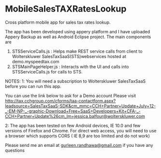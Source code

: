 MobileSalesTAXRatesLookup
=========================

Cross platform mobile app for sales tax rates lookup.

The app has been developed using appery platform and I have uploaded Appery Backup as well as  Android Eclipse project.
The main components are 

1. STSServiceCalls.js : Helps make REST service calls from client to Wolterskluwer SalesTaxSaaS(STS)webservices hosted at demo.myspeedtax.com
2. STSMainPageHelper.js : Interacts with the UI and calls into STSServiceCalls.js for  calls to STS.


NOTES:
1: 
You will need a subscription to Wolterskluwer SalesTaxSaaS before you can run this app.  

You can use the link below to ask for a Demo account
Please visit http://tax.cchgroup.com/cforms/taa-contactform.aspx?leadsource=SalesTaxSaaS-SDK&cm_mmc=CCH+Partner+Update+July+12-_-EM-NP-_-graphic-Download+Free+SaaS+Developers+Kit+CFA-_-CCH+Partner+Update%26cm_lm=jessica.balfour@wolterskluwer.com 


2: 
The app has been tested on few Android devices, IE 10.0  and few versions of Firefox and Chrome. 
For direct web access, you will need to  use a browser which supports CORS ( IE 8,9 are too limited and do not work)

Please send me an email at gurleen.randhawa@gmail.com if you have any questions
